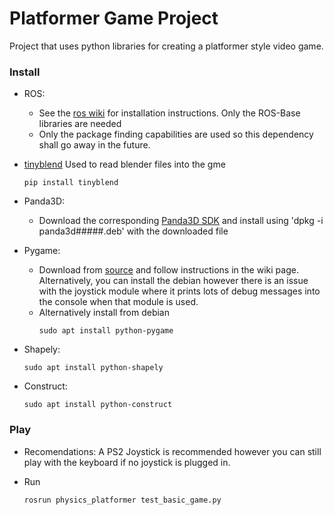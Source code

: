 Platformer Game Project
===============

Project that uses python libraries for creating a platformer style video game.


### Install
- ROS:
  - See the [ros wiki](http://wiki.ros.org/indigo/Installation/Ubuntu) for installation instructions. Only the ROS-Base libraries are needed
  - Only the package finding capabilities are used so this dependency shall go away in the future.

- [tinyblend](https://github.com/gabdube/tinyblend)
  Used to read blender files into the gme
  ```
  pip install tinyblend

  ```

- Panda3D:
  - Download the corresponding [Panda3D SDK](http://www.panda3d.org/download.php?platform=ubuntu&version=1.9.1&sdk) and install using 'dpkg -i panda3d#####.deb' with the downloaded file

- Pygame:
  - Download from [source](https://bitbucket.org/pygame/pygame/wiki/VersionControl) and follow instructions in the wiki page.  Alternatively, you can install the debian however there is an
    issue with the joystick module where it prints lots of debug messages into the console when that module is used.
  - Alternatively install from debian
    ```
    sudo apt install python-pygame
    ```

- Shapely:
  ```
  sudo apt install python-shapely
  ```

- Construct:
  ```
  sudo apt install python-construct
  ```


### Play
- Recomendations:
  A PS2 Joystick is recommended however you can still play with the keyboard if no joystick is plugged in.

- Run
  ```
  rosrun physics_platformer test_basic_game.py
  ```
